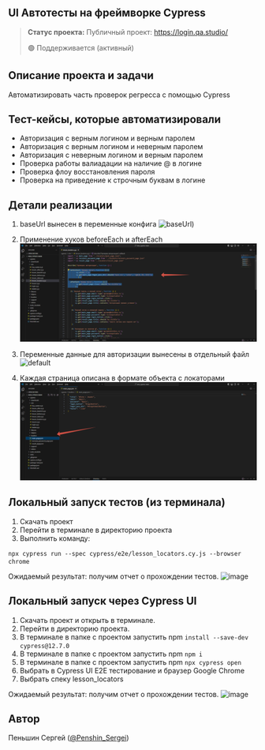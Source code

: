 <h2>UI Автотесты на фреймворке Cypress</h2>

> **Статус проекта:**
> Публичный проект: https://login.qa.studio/
> 
> 🟢 Поддерживается (активный) 

## Описание проекта и задачи
Автоматизировать часть проверок регресса с помощью Cypress

## Тест-кейсы, которые автоматизировали
* Авторизация с верным логином и верным паролем
* Авторизация c верным логином и неверным паролем
* Авторизация с неверным логином и верным паролем
* Проверка работы валиадации на наличие @ в логине
* Проверка флоу восстановления пароля
* Проверка на приведение к строчным буквам в логине
  

## Детали реализации

1. baseUrl вынесен в переменные конфига
![baseUrl]([https://raw.githubusercontent.com/P-Sergei-qa/cypress_autotests/refs/heads/main/cypress/videos/baseUrl.png))

2. Применение хуков beforeEach и afterEach
![beforeEach](https://raw.githubusercontent.com/P-Sergei-qa/cypress_autotests/refs/heads/main/cypress/videos/beforeEach.png)

3. Переменные данные для авторизации вынесены в отдельный файл
![default]([https://raw.githubusercontent.com/German-D/new_cypress/main/static/user_data.png](https://raw.githubusercontent.com/P-Sergei-qa/cypress_autotests/refs/heads/main/cypress/videos/default.png))

4. Каждая страница описана в формате объекта с локаторами
![main_page](https://raw.githubusercontent.com/P-Sergei-qa/cypress_autotests/refs/heads/main/cypress/videos/main_page.png)

## Локальный запуск тестов (из терминала)
1. Скачать проект
2. Перейти в терминале в директорию проекта
2. Выполнить команду:
```
npx cypress run --spec cypress/e2e/lesson_locators.cy.js --browser chrome
```
Ожидаемый результат: получим отчет о прохождении тестов.
![image](https://raw.githubusercontent.com/German-D/new_cypress/main/static/Cypress_cli.png)


## Локальный запуск через Cypress UI
1. Скачать проект и открыть в терминале.
2. Перейти в директорию проекта.
3. В терминале в папке с проектом запустить npm `install --save-dev cypress@12.7.0`
4. В терминале в папке с проектом запустить npm `npm i`
5. В терминале в папке с проектом запустить npm `npx cypress open`
6. Выбрать в Cypress UI E2E тестирование и браузер Google Chrome
7. Выбрать спеку lesson_locators

Ожидаемый результат: получим отчет о прохождении тестов.
![image](https://raw.githubusercontent.com/German-D/new_cypress/main/static/Cypress_UI.png)


## Автор

Пеньшин Сергей ([@Penshin_Sergei](https://t.me/Penshin_Sergei))
